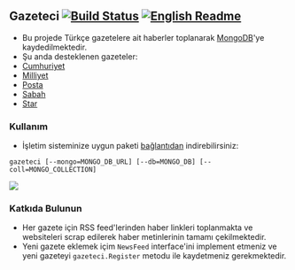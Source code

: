 ## Gazeteci [![Build Status](https://travis-ci.org/onuryilmaz/gazeteci.svg?branch=master)](https://travis-ci.org/onuryilmaz/gazeteci) [![English Readme](https://img.shields.io/badge/english-readme-blue.svg)](README-Eng.md)

* Bu projede Türkçe gazetelere ait haberler toplanarak [MongoDB](https://www.mongodb.org/)'ye kaydedilmektedir.
* Şu anda desteklenen gazeteler:
 * [Cumhuriyet](http://www.cumhuriyet.com.tr/)
 * [Milliyet](http://www.milliyet.com.tr/)
 * [Posta](http://www.posta.com.tr)
 * [Sabah](http://www.sabah.com.tr)
 * [Star](http://www.star.com.tr/)

### Kullanım
* İşletim sisteminize uygun paketi [bağlantıdan](https://github.com/onuryilmaz/gazeteci/releases) indirebilirsiniz:
```
gazeteci [--mongo=MONGO_DB_URL] [--db=MONGO_DB] [--coll=MONGO_COLLECTION]
```
![](https://github.com/onuryilmaz/gazeteci/raw/master/screen-cast.gif)

### Katkıda Bulunun
 * Her gazete için RSS feed'lerinden haber linkleri toplanmakta ve websiteleri scrap edilerek haber metinlerinin tamamı çekilmektedir.
 * Yeni gazete eklemek içim `NewsFeed` interface'ini implement etmeniz ve yeni gazeteyi `gazeteci.Register` metodu ile kaydetmeniz gerekmektedir.
